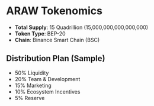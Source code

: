 # ARAW Tokenomics

- **Total Supply**: 15 Quadrillion (15,000,000,000,000,000)
- **Token Type**: BEP-20
- **Chain**: Binance Smart Chain (BSC)

## Distribution Plan (Sample)
- 50% Liquidity
- 20% Team & Development
- 15% Marketing
- 10% Ecosystem Incentives
- 5% Reserve
